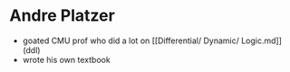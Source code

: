 Andre Platzer
=============
- goated CMU prof who did a lot on [[Differential/ Dynamic/ Logic.md]] (ddl)
- wrote his own textbook
